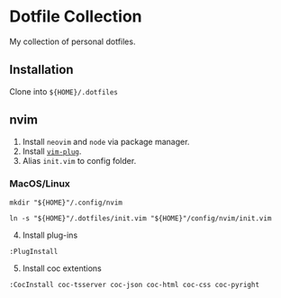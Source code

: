# Dotfile Collection

My collection of personal dotfiles.

## Installation

Clone into `${HOME}/.dotfiles`

## nvim

1. Install `neovim` and `node` via package manager.
2. Install [`vim-plug`](https://github.com/junegunn/vim-plug).
3. Alias `init.vim` to config folder.

### MacOS/Linux
```
mkdir "${HOME}"/.config/nvim

ln -s "${HOME}"/.dotfiles/init.vim "${HOME}"/config/nvim/init.vim
```

4. Install plug-ins
```
:PlugInstall
```

5. Install coc extentions
```
:CocInstall coc-tsserver coc-json coc-html coc-css coc-pyright
```